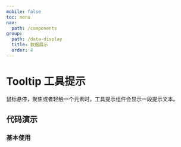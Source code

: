 ```yaml
---
mobile: false
toc: menu
nav:
  path: /components
group:
  path: /data-display
  title: 数据展示
  order: 4
---
```

# Tooltip 工具提示

鼠标悬停，聚焦或者轻触一个元素时，工具提示组件会显示一段提示文本。

## 代码演示

### 基本使用

<code src="./demo/demo1.tsx"></code>

<API src="./Tooltip.tsx" props="arrow|children|placement|title|triggerType"></API>

